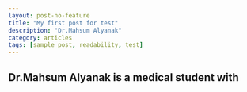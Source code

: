 ```yaml
---
layout: post-no-feature
title: "My first post for test"
description: "Dr.Mahsum Alyanak"
category: articles
tags: [sample post, readability, test]
---
```

## Dr.Mahsum Alyanak is a medical student with 